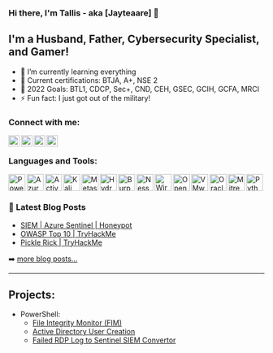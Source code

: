 ### Hi there, I'm Tallis - aka [Jayteaare] 👋 


## I'm a Husband, Father, Cybersecurity Specialist, and Gamer!

- 🌱 I’m currently learning everything
- 📜 Current certifications: BTJA, A+, NSE 2
- 🥅 2022 Goals: BTL1, CDCP, Sec+, CND, CEH, GSEC, GCIH, GCFA, MRCI
- ⚡ Fun fact: I just got out of the military!

### Connect with me:

[<img align="left" alt="Jayteaare | TryHackMe" width="22px" src="https://cdn.jsdelivr.net/npm/simple-icons@v6/icons/tryhackme.svg" />][tryhackme]
[<img align="left" alt="Jayteaare | LinkedIn" width="22px" src="https://cdn.jsdelivr.net/npm/simple-icons@v6/icons/linkedin.svg" />][linkedin]
[<img align="left" alt="Jayteaare | Discord" width="22px" src="https://cdn.jsdelivr.net/npm/simple-icons@v6/icons/discord.svg" />][discord]
[<img align="left" alt="Jayteaare | Medium" width="22px" src="https://cdn.jsdelivr.net/npm/simple-icons@v6/icons/medium.svg" />][blog]
<br />

### Languages and Tools:

<img align="left" alt="PowerShell" width="33px" src="https://www.freeiconspng.com/thumbs/powershell-icon/powershell-icon-9.png" />
<img align="left" alt="Azure" width="33px" src="https://www.clipartmax.com/png/small/112-1128757_iab-logo-dma-logo-ms-azure-logo-microsoft-azure.png" />
<img align="left" alt="Active Directory" width="33px" src="https://www.infoland.nl/wp-content/uploads/2018/02/Active-Directory-Logo-1024x640.png" />
<img align="left" alt="Kali Linux" width="33px" src="https://toppng.com/public/uploads/thumbnail/kali-linux-logo-115629152254fbceqxiyy.png" />
<img align="left" alt="Metasploit" width="33px" src="https://pbs.twimg.com/profile_images/580131056629735424/2ENTk2K2.png" />
<img align="left" alt="Hydra" width="33px" src="https://th.bing.com/th/id/R.743e4ccc6cab80f10493ba49ae2cb527?rik=qd%2b2%2byDPUSX%2f0w&riu=http%3a%2f%2f2.bp.blogspot.com%2f_2IvFH57W8Hc%2fTTXu4Vhl26I%2fAAAAAAAAAG0%2fzw3gt-gIBFw%2fw1200-h630-p-k-no-nu%2fxhydra.png&ehk=1v4XQxilyBuD9e81zl9lTVLHhYMn9uRarWObOmtchvs%3d&risl=&pid=ImgRaw&r=0" />
<img align="left" alt="Burp Suite" width="33px" src="https://dl2.macupdate.com/images/icons256/38118.png?d=1533061511" />
<img align="left" alt="Nessus" width="33px" src="https://th.bing.com/th/id/R.3cb95c37b1e0654cd7037b88f3d7ebcd?rik=2oKeGeex9EE3fQ&riu=http%3a%2f%2fsectools.org%2flogos%2fnessus-80x77.png&ehk=Ss5bOOW2S%2fEw5Xvn7uwIsgE6jhgXIlB%2bFcVG3rQncbQ%3d&risl=&pid=ImgRaw&r=0" />
<img align="left" alt="Wireshark" width="33px" src="https://www.filecroco.com/wp-content/uploads/2018/01/wireshark-icon-64-48x48.png" />
<img align="left" alt="OpenVAS" width="33px" src="https://i1.wp.com/olivermarshall.net/wp-content/uploads/2017/04/greenbone_logo_500x471.png?ssl=1" />
<img align="left" alt="VMware" width="33px" src="https://4.bp.blogspot.com/-xVIFylP7Th8/Vcz7ZozYmaI/AAAAAAAAAXI/ssqDdgNFWog/s1600/vmware-compressor.png" />
<img align="left" alt="Oracle VirtualBox" width="33px" src="https://www.oracle.com/us/assets/ch08-v0-vm-logo-4407450.png" />
<img align="left" alt="Mitre ATT&CK" width="33px" src="https://cdn-images-1.medium.com/max/1200/1*Y6LKGEIzmF96lVHkv_RS9A.png" />
<img align="left" alt="Python" width="33px" src="https://th.bing.com/th/id/R.aa569c82139d41b19c244f4d2e06b94e?rik=FvQWAjQHCUv1MA&riu=http%3a%2f%2fwww.rogerperkin.co.uk%2fwp-content%2fuploads%2f2016%2f12%2fpython-transparent-logo.png&ehk=zxvV5Wq0Lgk366aS67nZa9JluZQTp9INPdskmLCX54c%3d&risl=&pid=ImgRaw&r=0" />

<br />

---

### 📕 Latest Blog Posts

<!-- BLOG-POST-LIST:START -->
- [SIEM | Azure Sentinel | Honeypot](https://jayteaare.medium.com/siem-azure-sentinel-set-up-fac0810fa0a8)
- [OWASP Top 10 | TryHackMe](https://jayteaare.medium.com/owasp-top-10-tryhackme-c14ca18b7543)
- [Pickle Rick | TryHackMe](https://jayteaare.medium.com/pickle-rick-tryhackme-d77b821595dd)
<!-- BLOG-POST-LIST:END -->

➡️ [more blog posts...](https://jayteaare.medium.com/)

---

## Projects:

<!-- PS-LIST:START -->
- PowerShell:
  - [File Integrity Monitor (FIM)](https://github.com/Jayteaare/File-Integrity-Monitor)
  - [Active Directory User Creation](https://github.com/Jayteaare/AD-User-Creation)
  - [Failed RDP Log to Sentinel SIEM Convertor](https://github.com/Jayteaare/SIEM-Log-Convert)
<!-- PS-POST-LIST:END -->   


[linkedin]: https://www.linkedin.com/in/tallis-jordan/
[tryhackme]: https://tryhackme.com/p/jayteaare
[discord]: https://discordapp.com/users/533659482463404033
[cssplaylist]: https://www.youtube.com/playlist?list=PLkwxH9e_vrALSdvZuEh6gqQdmDoDIoqz4
[reactplaylist]: https://www.youtube.com/playlist?list=PLkwxH9e_vrAK4TdffpxKY3QGyHCpxFcQ0
[blog]: https://jayteaare.medium.com/

